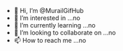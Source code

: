 - 👋 Hi, I’m @MurailGifHub
- 👀 I’m interested in ...no
- 🌱 I’m currently learning ...no
- 💞️ I’m looking to collaborate on ...no
- 📫 How to reach me ...no

<!---
MurailGifHub/MurailGifHub is a ✨ special ✨ repository because its `README.md` (this file) appears on your GitHub profile.
You can click the Preview link to take a look at your changes.
--->
